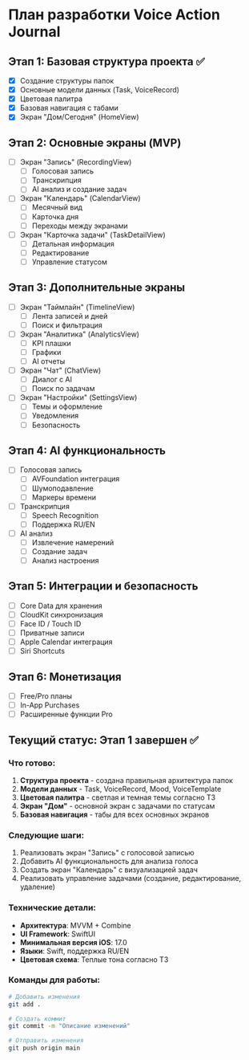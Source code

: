 # План разработки Voice Action Journal

## Этап 1: Базовая структура проекта ✅
- [x] Создание структуры папок
- [x] Основные модели данных (Task, VoiceRecord)
- [x] Цветовая палитра
- [x] Базовая навигация с табами
- [x] Экран "Дом/Сегодня" (HomeView)

## Этап 2: Основные экраны (MVP)
- [ ] Экран "Запись" (RecordingView)
  - [ ] Голосовая запись
  - [ ] Транскрипция
  - [ ] AI анализ и создание задач
- [ ] Экран "Календарь" (CalendarView)
  - [ ] Месячный вид
  - [ ] Карточка дня
  - [ ] Переходы между экранами
- [ ] Экран "Карточка задачи" (TaskDetailView)
  - [ ] Детальная информация
  - [ ] Редактирование
  - [ ] Управление статусом

## Этап 3: Дополнительные экраны
- [ ] Экран "Таймлайн" (TimelineView)
  - [ ] Лента записей и дней
  - [ ] Поиск и фильтрация
- [ ] Экран "Аналитика" (AnalyticsView)
  - [ ] KPI плашки
  - [ ] Графики
  - [ ] AI отчеты
- [ ] Экран "Чат" (ChatView)
  - [ ] Диалог с AI
  - [ ] Поиск по задачам
- [ ] Экран "Настройки" (SettingsView)
  - [ ] Темы и оформление
  - [ ] Уведомления
  - [ ] Безопасность

## Этап 4: AI функциональность
- [ ] Голосовая запись
  - [ ] AVFoundation интеграция
  - [ ] Шумоподавление
  - [ ] Маркеры времени
- [ ] Транскрипция
  - [ ] Speech Recognition
  - [ ] Поддержка RU/EN
- [ ] AI анализ
  - [ ] Извлечение намерений
  - [ ] Создание задач
  - [ ] Анализ настроения

## Этап 5: Интеграции и безопасность
- [ ] Core Data для хранения
- [ ] CloudKit синхронизация
- [ ] Face ID / Touch ID
- [ ] Приватные записи
- [ ] Apple Calendar интеграция
- [ ] Siri Shortcuts

## Этап 6: Монетизация
- [ ] Free/Pro планы
- [ ] In-App Purchases
- [ ] Расширенные функции Pro

## Текущий статус: Этап 1 завершен ✅

### Что готово:
1. **Структура проекта** - создана правильная архитектура папок
2. **Модели данных** - Task, VoiceRecord, Mood, VoiceTemplate
3. **Цветовая палитра** - светлая и темная темы согласно ТЗ
4. **Экран "Дом"** - основной экран с задачами по статусам
5. **Базовая навигация** - табы для всех основных экранов

### Следующие шаги:
1. Реализовать экран "Запись" с голосовой записью
2. Добавить AI функциональность для анализа голоса
3. Создать экран "Календарь" с визуализацией задач
4. Реализовать управление задачами (создание, редактирование, удаление)

### Технические детали:
- **Архитектура**: MVVM + Combine
- **UI Framework**: SwiftUI
- **Минимальная версия iOS**: 17.0
- **Языки**: Swift, поддержка RU/EN
- **Цветовая схема**: Теплые тона согласно ТЗ

### Команды для работы:
```bash
# Добавить изменения
git add .

# Создать коммит
git commit -m "Описание изменений"

# Отправить изменения
git push origin main
```
